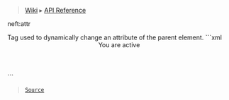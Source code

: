> [Wiki](Home) ▸ [API Reference](API-Reference)

neft:attr
<dl></dl>
Tag used to dynamically change an attribute of the parent element.
```xml
<header neft:style="header">
    <neft:attr name="isActive" value="true" neft:if="${data.isActive}" />
    <span neft:if="${isActive}">You are active</span>
</header>
```

> [`Source`](/Neft-io/neft/tree/master/src/document/file/parse/attrChanges.litcoffee#neftattr-xml)

